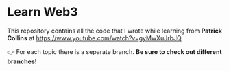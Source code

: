 # Learn Web3

This repository contains all the code that I wrote while learning from **Patrick Collins** at https://www.youtube.com/watch?v=gyMwXuJrbJQ

👉 For each topic there is a separate branch. **Be sure to check out different branches!**
